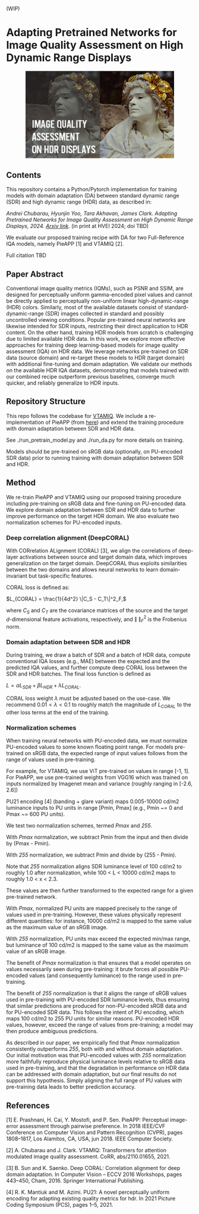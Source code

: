 (WIP)

# Adapting Pretrained Networks for Image Quality Assessment on High Dynamic Range Displays

<p align="center">
    <img src='https://github.com/ch-andrei/HDR-IQA-dom-adapt/blob/main/figures/HVEI2024_123_AndreiChubarau_thumbnail.png' width=400>
</p>

## Contents

This repository contains a Python/Pytorch implementation for training models with domain adaptation (DA)
between standard dynamic range (SDR) and high dynamic range (HDR) data, as  described in:

<i> Andrei Chubarau, Hyunjin Yoo, Tara Akhavan, James Clark.
Adapting Pretrained Networks for Image Quality Assessment on High Dynamic Range Displays, 2024.
<a href="https://arxiv.org/abs/2405.00670">Arxiv link</a>.
</i>
(in print at HVEI 2024; doi TBD)

We evaluate our proposed training recipe with DA for two Full-Reference IQA models, namely PieAPP [1] and VTAMIQ [2].

Full citation TBD

## Paper Abstract

Conventional image quality metrics (IQMs), such as PSNR and SSIM, are designed for perceptually uniform gamma-encoded
pixel values and cannot be directly applied to perceptually non-uniform linear high-dynamic-range (HDR) colors.
Similarly, most of the available datasets consist of standard-dynamic-range (SDR) images collected in standard and
possibly uncontrolled viewing conditions. Popular pre-trained neural networks are likewise intended for SDR inputs,
restricting their direct application to HDR content. On the other hand, training HDR models from scratch is challenging
due to limited available HDR data. In this work, we explore more effective approaches for training deep learning-based
models for image quality assessment (IQA) on HDR data. We leverage networks pre-trained on SDR data (source domain) and
re-target these models to HDR (target domain) with additional fine-tuning and domain adaptation. We validate our
methods on the available HDR IQA datasets, demonstrating that models trained with our combined recipe outperform
previous baselines, converge much quicker, and reliably generalize to HDR inputs.

## Repository Structure

This repo follows the codebase for <a href="https://github.com/ch-andrei/VTAMIQ">VTAMIQ</a>.
We include a re-implementation of PieAPP (from <a href="https://github.com/gfxdisp/pu_pieapp">here</a>) and extend the
training procedure with domain adaptation between SDR and HDR data.

See ./run_pretrain_model.py and ./run_da.py for more details on training.

Models should be pre-trained on sRGB data (optionally, on PU-encoded SDR data) prior to running training
with domain adaptation between SDR and HDR.

## Method

We re-train PieAPP and VTAMIQ using our proposed training procedure including pre-training on sRGB data and fine-tuning
on PU-encoded data. We explore domain adaptation between SDR and HDR data to further improve performance on the
target HDR domain. We also evaluate two normalization schemes for PU-encoded inputs.

### Deep correlation alignment (DeepCORAL)

With CORrelation ALignment (CORAL) [3], we align the correlations of deep-layer activations between source and target
domain data, which improves generalization on the target domain. DeepCORAL thus exploits similarities between the two
domains and allows neural networks to learn domain-invariant but task-specific features.

CORAL loss is defined as:

$`L_{CORAL} = \frac{1}{4d^2} \|C_S - C_T\|^2_F,`$

where $`C_S`$ and $`C_T`$ are the covariance matrices of the source and the target $`d`$-dimensional feature activations,
respectively, and $`\|\ \|^2_F`$ is the Frobenius norm.

### Domain adaptation between SDR and HDR

During training, we draw a batch of SDR and a batch of HDR data, compute conventional IQA losses (e.g., MAE) between
the expected and the predicted IQA values, and further compute deep CORAL loss between the SDR and HDR batches.
The final loss function is defined as

$`L = \alpha L_{SDR} + \beta L_{HDR} + \lambda L_{CORAL}.`$

CORAL loss weight $`\lambda`$ must be adjusted based on the use-case. We recommend $`0.01 < \lambda < 0.1`$ to roughly
match the magnitude of $`L_{CORAL}`$ to the other loss terms at the end of the training.

### Normalization schemes

When training neural networks with PU-encoded data, we must normalize PU-encoded values to some known floating
point range. For models pre-trained on sRGB data, the expected range of input values follows from the range of values
used in pre-training.

For example, for VTAMIQ, we use ViT pre-trained on values in range [-1, 1]. For PieAPP, we use pre-trained weights from
VGG16 which was trained on inputs normalized by Imagenet mean and variance (roughly ranging in [-2.6, 2.6])

PU21 encoding [4] (banding + glare variant) maps 0.005-10000 cd/m2 luminance inputs to PU units in range [Pmin, Pmax]
(e.g., Pmin ~= 0 and Pmax ~= 600 PU units).

We test two normalization schemes, termed _Pmax_ and _255_.

With _Pmax_ normalization, we subtract Pmin from the input and then divide by (Pmax - Pmin).

With _255_ normalization, we subtract Pmin and divide by (255 - Pmin).

Note that _255_ normalization aligns SDR luminance level of 100 cd/m2 to roughly 1.0 after normalization,
while 100 < L < 10000 cd/m2 maps to roughly 1.0 < x < 2.3.

These values are then further transformed to the expected range for a given pre-trained network.

With _Pmax_, normalized PU units are mapped precisely to the range of values used in pre-training.
However, these values physically represent different quantities:
for instance, 10000 cd/m2 is mapped to the same value as the maximum value of an sRGB image.

With _255_ normalization, PU units max exceed the expected min/max range, but luminance of 100 cd/m2 is mapped to
the same value as the maximum value of an sRGB image.

The benefit of _Pmax_ normalization is that ensures that a model operates on values necessarily seen during
pre-training: it brute forces all possible PU-encoded values (and consequently luminance) to the range used
in pre-training.

The benefit of _255_ normalization is that it aligns the range of sRGB values used in pre-training with PU-encoded
SDR luminance levels, thus ensuring that similar predictions are produced for non-PU-encoded sRGB data and
for PU-encoded SDR data. This follows the intent of PU encoding, which maps 100 cd/m2 to 255 PU units for similar
reasons. PU-encoded HDR values, however, exceed the range of values from pre-training; a model may then produce
ambiguous predictions.

As described in our paper, we empirically find that _Pmax_ normalization consistently outperforms _255_, both with and
without domain adaptation. Our initial motivation was that PU-encoded values with _255_ normalization more faithfully
reproduce physical luminance levels relative to sRGB data used in pre-training, and that the degradation in performance
on HDR data can be addressed with domain adaptation, but our final results do not support this hypothesis. Simply
aligning the full range of PU values with pre-training data leads to better prediction accuracy.

## References

[1] E. Prashnani, H. Cai, Y. Mostofi, and P. Sen. PieAPP: Perceptual image-error assessment through pairwise
preference. In 2018 IEEE/CVF Conference on Computer Vision and Pattern Recognition
(CVPR), pages 1808–1817, Los Alamitos, CA, USA, jun 2018. IEEE Computer Society.

[2] A. Chubarau and J. Clark. VTAMIQ: Transformers for attention modulated image quality assessment.
CoRR, abs/2110.01655, 2021.

[3] B. Sun and K. Saenko. Deep CORAL: Correlation alignment for deep domain adaptation.
In Computer Vision – ECCV 2016 Workshops, pages 443–450, Cham, 2016. Springer International Publishing.

[4] R. K. Mantiuk and M. Azimi. PU21: A novel perceptually uniform encoding for adapting existing quality metrics for
hdr. In 2021 Picture Coding Symposium (PCS), pages 1–5, 2021.
